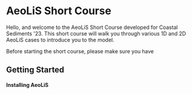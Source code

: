 
# AeoLiS Short Course

Hello, and welcome to the AeoLiS Short Course developed for Coastal Sediments '23. This short course will walk you through various 1D and 2D AeoLiS cases to introduce you to the model.

Before starting the short course, please make sure you have 

## Getting Started

#### Installing AeoLiS